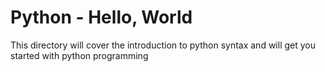 <h1>Python - Hello, World</h1>
<p>This directory will cover the introduction to python syntax and will get you started with python programming</p>
